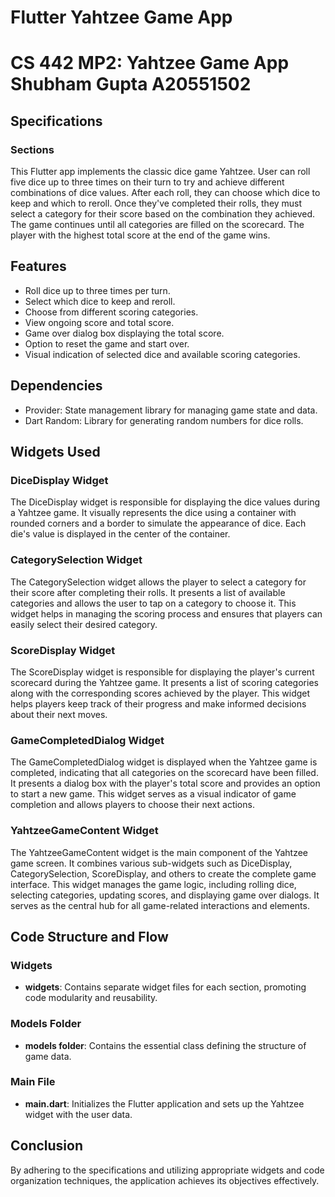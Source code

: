 # Flutter Yahtzee Game App

# CS 442 MP2: Yahtzee Game App Shubham Gupta A20551502

## Specifications

### Sections

This Flutter app implements the classic dice game Yahtzee. User can roll five dice up to three times on their turn to try and achieve different combinations of dice values. After each roll, they can choose which dice to keep and which to reroll. Once they've completed their rolls, they must select a category for their score based on the combination they achieved. The game continues until all categories are filled on the scorecard. The player with the highest total score at the end of the game wins.

## Features

- Roll dice up to three times per turn.
- Select which dice to keep and reroll.
- Choose from different scoring categories.
- View ongoing score and total score.
- Game over dialog box displaying the total score.
- Option to reset the game and start over.
- Visual indication of selected dice and available scoring categories.

## Dependencies

- Provider: State management library for managing game state and data.
- Dart Random: Library for generating random numbers for dice rolls.

## Widgets Used

### DiceDisplay Widget

The DiceDisplay widget is responsible for displaying the dice values during a Yahtzee game. It visually represents the dice using a container with rounded corners and a border to simulate the appearance of dice. Each die's value is displayed in the center of the container.

### CategorySelection Widget

The CategorySelection widget allows the player to select a category for their score after completing their rolls. It presents a list of available categories and allows the user to tap on a category to choose it. This widget helps in managing the scoring process and ensures that players can easily select their desired category.

### ScoreDisplay Widget

The ScoreDisplay widget is responsible for displaying the player's current scorecard during the Yahtzee game. It presents a list of scoring categories along with the corresponding scores achieved by the player. This widget helps players keep track of their progress and make informed decisions about their next moves.

### GameCompletedDialog Widget

The GameCompletedDialog widget is displayed when the Yahtzee game is completed, indicating that all categories on the scorecard have been filled. It presents a dialog box with the player's total score and provides an option to start a new game. This widget serves as a visual indicator of game completion and allows players to choose their next actions.

### YahtzeeGameContent Widget

The YahtzeeGameContent widget is the main component of the Yahtzee game screen. It combines various sub-widgets such as DiceDisplay, CategorySelection, ScoreDisplay, and others to create the complete game interface. This widget manages the game logic, including rolling dice, selecting categories, updating scores, and displaying game over dialogs. It serves as the central hub for all game-related interactions and elements.

## Code Structure and Flow

### Widgets

- **widgets**: Contains separate widget files for each section, promoting code modularity and reusability.

### Models Folder

- **models folder**: Contains the essential class defining the structure of game data.

### Main File

- **main.dart**: Initializes the Flutter application and sets up the Yahtzee widget with the user data.

## Conclusion

By adhering to the specifications and utilizing appropriate widgets and code organization techniques, the application achieves its objectives effectively.
